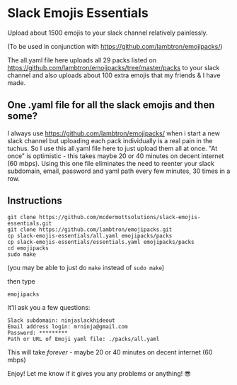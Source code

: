 # Slack Emojis Essentials
Upload about 1500 emojis to your slack channel relatively painlessly.

(To be used in conjunction with https://github.com/lambtron/emojipacks/)

The all.yaml file here uploads all 29 packs listed on https://github.com/lambtron/emojipacks/tree/master/packs to your slack channel and also uploads about 100 extra emojis that my friends & I have made.

## One .yaml file for all the slack emojis and then some?
I always use https://github.com/lambtron/emojipacks/ when i start a new slack channel but uploading each pack individually is a real pain in the tuchus.  So I use this all.yaml file here to just upload them all at once.  "At once" is optimistic - this takes maybe 20 or 40 minutes on decent internet (60 mbps).  Using this one file eliminates the need to reenter your slack subdomain, email, password and yaml path every few minutes, 30 times in a row.

## Instructions
```
git clone https://github.com/mcdermottsolutions/slack-emojis-essentials.git
git clone https://github.com/lambtron/emojipacks.git
cp slack-emojis-essentials/all.yaml emojipacks/packs
cp slack-emojis-essentials/essentials.yaml emojipacks/packs
cd emojipacks
sudo make
```
(you may be able to just do `make` instead of `sudo make`)

then type
```
emojipacks
```
It'll ask you a few questions:
```
Slack subdomain: ninjaslackhideout
Email address login: mrninja@gmail.com
Password: *********
Path or URL of Emoji yaml file: ./packs/all.yaml
```
This will take *forever* - maybe 20 or 40 minutes on decent internet (60 mbps)

Enjoy!
Let me know if it gives you any problems or anything! 😎
